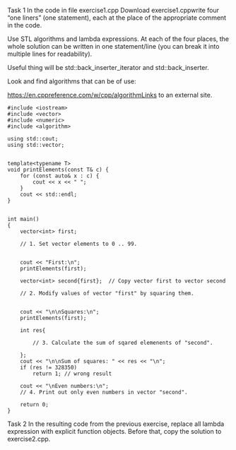 Task 1
In the code in file exercise1.cpp Download exercise1.cppwrite four “one liners” (one statement), each at the place of the appropriate comment in the code.

Use STL algorithms and lambda expressions. At each of the four places, the whole solution can be written in one statement/line (you can break it into multiple lines for readability).

Useful thing will be std::back_inserter_iterator and std::back_inserter.

Look and find algorithms that can be of use:

https://en.cppreference.com/w/cpp/algorithmLinks to an external site.

```
#include <iostream>
#include <vector>
#include <numeric>
#include <algorithm>

using std::cout;
using std::vector;


template<typename T>
void printElements(const T& c) {
	for (const auto& x : c) {
		cout << x << " ";
	}
	cout << std::endl;
}


int main()
{
	vector<int> first;

	// 1. Set vector elements to 0 .. 99.


	cout << "First:\n";
	printElements(first);

	vector<int> second{first};  // Copy vector first to vector second

	// 2. Modify values of vector "first" by squaring them.


	cout << "\n\nSquares:\n";
	printElements(first);

	int res{
		
		// 3. Calculate the sum of sqared elemenents of "second".

	};
	cout << "\n\nSum of squares: " << res << "\n";
	if (res != 328350)
		return 1; // wrong result

	cout << "\nEven numbers:\n";
	// 4. Print out only even numbers in vector "second".
	
	return 0;
}
```

Task 2
In the resulting code from the previous exercise, replace all lambda expression with explicit function objects. Before that, copy the solution to exercise2.cpp.